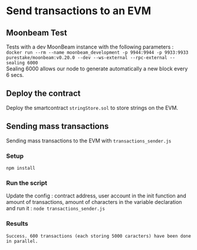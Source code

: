# Send transactions to an EVM
## Moonbeam Test
Tests with a dev MoonBeam instance with the following parameters : <br/> 
``
docker run --rm --name moonbeam_development -p 9944:9944 -p 9933:9933 purestake/moonbeam:v0.20.0
--dev --ws-external --rpc-external --sealing 6000
``
<br/>
Sealing 6000 allows our node to generate automatically a new block every 6 secs.

## Deploy the contract
Deploy the smartcontract `stringStore.sol` to store strings on the EVM.

## Sending mass transactions
Sending mass transactions to the EVM with `transactions_sender.js`
### Setup
``
npm install
``
### Run the script
Update the config : contract address, user account in the init function and amount of transactions, amount of characters in the variable declaration and run it :
``
node transactions_sender.js
``

### Results
``
Success.
600 transactions (each storing 5000 caracters) have been done in parallel.
``